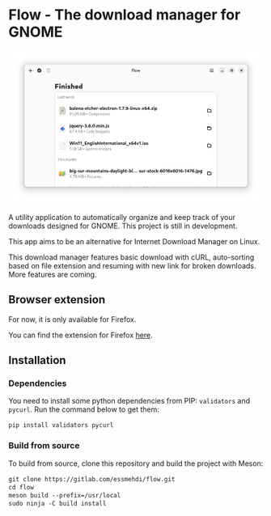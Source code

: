 # Flow - The download manager for GNOME

![](screenshots/1.png)

A utility application to automatically organize and keep track of your downloads designed for GNOME. This project is still in development.

This app aims to be an alternative for Internet Download Manager on Linux.

This download manager features basic download with cURL, auto-sorting based on file extension and resuming with new link for broken downloads. More features are coming.

## Browser extension

For now, it is only available for Firefox.

You can find the extension for Firefox [here](https://addons.mozilla.org/en-US/firefox/addon/flow-intercepter/).

## Installation

### Dependencies

You need to install some python dependencies from PIP: `validators` and `pycurl`. Run the command below to get them:

```shell
pip install validators pycurl
```

### Build from source

To build from source, clone this repository and build the project with Meson:

```shell
git clone https://gitlab.com/essmehdi/flow.git
cd flow
meson build --prefix=/usr/local
sudo ninja -C build install
```